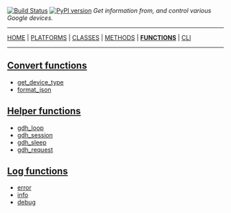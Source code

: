 [![Build Status][travis_status]][travis] [![PyPI version][pypi_badge]][pypi] _Get information from, and control various Google devices._

***

[HOME][home] | [PLATFORMS][platforms] | [CLASSES][classes] | [METHODS][methods] | [**FUNCTIONS**][functions] | [CLI][cli]

***

## [Convert functions](https://ludeeus.github.io/googledevices/function/convert)

- [get_device_type](https://ludeeus.github.io/googledevices/function/convert#get_device_type)
- [format_json](https://ludeeus.github.io/googledevices/function/convert#format_json)

## [Helper functions](https://ludeeus.github.io/googledevices/function/helper)

- [gdh_loop](https://ludeeus.github.io/googledevices/function/helper#gdh_loop)
- [gdh_session](https://ludeeus.github.io/googledevices/function/helper#gdh_session)
- [gdh_sleep](https://ludeeus.github.io/googledevices/function/helper#gdh_sleep)
- [gdh_request](https://ludeeus.github.io/googledevices/function/helper#gdh_request)

## [Log functions](https://ludeeus.github.io/googledevices/function/log)

- [error](https://ludeeus.github.io/googledevices/function/log#error)
- [info](https://ludeeus.github.io/googledevices/function/log#info)
- [debug](https://ludeeus.github.io/googledevices/function/log#debug)

<!-- menu -->
[travis]: https://travis-ci.com/ludeeus/googledevices
[travis_status]: https://travis-ci.com/ludeeus/googledevices.svg?branch=master
[pypi]:https://pypi.org/project/googledevices/
[pypi_badge]: https://badge.fury.io/py/googledevices.svg
[home]: https://ludeeus.github.io/googledevices
[platforms]: https://ludeeus.github.io/googledevices/platforms
[classes]: https://ludeeus.github.io/googledevices/classes
[methods]: https://ludeeus.github.io/googledevices/methods
[functions]: https://ludeeus.github.io/googledevices/functions
[cli]: https://ludeeus.github.io/googledevices/cli